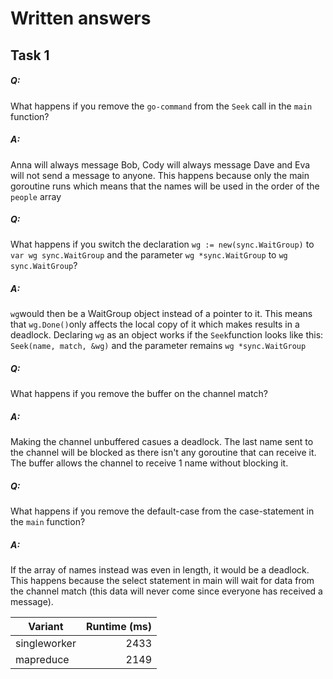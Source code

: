 # Written answers

## Task 1

##### Q:
What happens if you remove the `go-command` from the `Seek` call in the `main` function?

##### A:
Anna will always message Bob, Cody will always message Dave and Eva will not send a message to anyone.
This happens because only the main goroutine runs which means that the names will be used in the order of the `people` array

##### Q:
What happens if you switch the declaration `wg := new(sync.WaitGroup)` to `var wg sync.WaitGroup` and the parameter `wg *sync.WaitGroup` to `wg sync.WaitGroup`?

##### A:
`wg`would then be a WaitGroup object instead of a pointer to it. This means that `wg.Done()`only affects
the local copy of it which makes results in a deadlock. Declaring `wg` as an object works if the `Seek`function looks like this: `Seek(name, match, &wg)` and the parameter remains `wg *sync.WaitGroup`

##### Q:
What happens if you remove the buffer on the channel match?

##### A:
Making the channel unbuffered casues a deadlock. The last name sent to the channel will be blocked
as there isn't any goroutine that can receive it. The buffer allows the channel to receive 1 name without blocking it.

##### Q:
What happens if you remove the default-case from the case-statement in the `main` function?

##### A:
If the array of names instead was even in length, it would be a deadlock. This happens because the select statement in main will wait for data from the channel match (this data will never come since everyone has received a message).

|Variant       | Runtime (ms) |
| ------------ | ------------:|
| singleworker |     2433     |
| mapreduce    |     2149     |